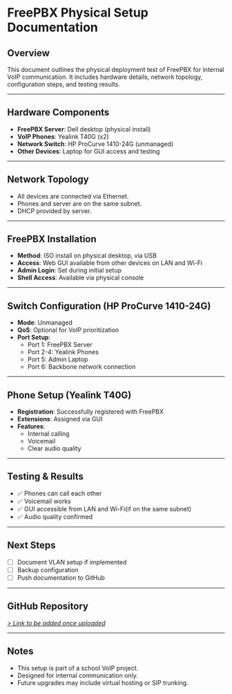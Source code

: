 # FreePBX Physical Setup Documentation

## Overview

This document outlines the physical deployment test of FreePBX for internal VoIP communication. It includes hardware details, network topology, configuration steps, and testing results.

---

## Hardware Components

- **FreePBX Server**: Dell desktop (physical install)
- **VoIP Phones**: Yealink T40G (x2)
- **Network Switch**: HP ProCurve 1410-24G (unmanaged)
- **Other Devices**: Laptop for GUI access and testing

---

## Network Topology

- All devices are connected via Ethernet.
- Phones and server are on the same subnet.
- DHCP provided by server.

---

## FreePBX Installation

- **Method**: ISO install on physical desktop, via USB
- **Access**: Web GUI available from other devices on LAN and Wi-Fi
- **Admin Login**: Set during initial setup
- **Shell Access**: Available via physical console

---

## Switch Configuration (HP ProCurve 1410-24G)

- **Mode**: Unmanaged
- **QoS**: Optional for VoIP prioritization
- **Port Setup**:
  - Port 1: FreePBX Server
  - Port 2-4: Yealink Phones
  - Port 5: Admin Laptop
  - Port 6: Backbone network connection

---

## Phone Setup (Yealink T40G)

- **Registration**: Successfully registered with FreePBX
- **Extensions**: Assigned via GUI
- **Features**:
  - Internal calling
  - Voicemail
  - Clear audio quality

---

## Testing & Results

- ✅ Phones can call each other
- ✅ Voicemail works
- ✅ GUI accessible from LAN and Wi-Fi(if on the same subnet)
- ✅ Audio quality confirmed

---

## Next Steps

- [ ] Document VLAN setup if implemented
- [ ] Backup configuration
- [ ] Push documentation to GitHub

---

## GitHub Repository

[> _Link to be added once uploaded_](https://github.com/ScottPetersen8/School_VoIP_Project/tree/main)

---

## Notes

- This setup is part of a school VoIP project.
- Designed for internal communication only.
- Future upgrades may include virtual hosting or SIP trunking.
